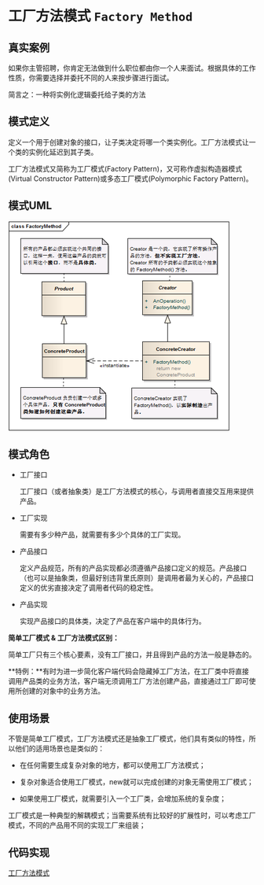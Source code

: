 工厂方法模式 ```Factory Method``` 
==================================================



## 真实案例

如果你主管招聘，你肯定无法做到什么职位都由你一个人来面试。根据具体的工作性质，你需要选择并委托不同的人来按步骤进行面试。

简言之：一种将实例化逻辑委托给子类的方法


## 模式定义
定义一个用于创建对象的接口，让子类决定将哪一个类实例化。工厂方法模式让一个类的实例化延迟到其子类。

工厂方法模式又简称为工厂模式(Factory Pattern)，又可称作虚拟构造器模式(Virtual Constructor Pattern)或多态工厂模式(Polymorphic Factory Pattern)。


## 模式UML

![工厂方法模式](../img/design_patterns/FactoryMethod.png)


## 模式角色

- 工厂接口

    工厂接口（或者抽象类）是工厂方法模式的核心，与调用者直接交互用来提供产品。

- 工厂实现

    需要有多少种产品，就需要有多少个具体的工厂实现。

- 产品接口

    定义产品规范，所有的产品实现都必须遵循产品接口定义的规范。产品接口（也可以是抽象类，但最好别违背里氏原则）是调用者最为关心的，产品接口定义的优劣直接决定了调用者代码的稳定性。

- 产品实现

    实现产品接口的具体类，决定了产品在客户端中的具体行为。


**简单工厂模式 & 工厂方法模式区别：**

简单工厂只有三个核心要素，没有工厂接口，并且得到产品的方法一般是静态的。


**特例：**有时为进一步简化客户端代码会隐藏掉工厂方法，在工厂类中将直接调用产品类的业务方法，客户端无须调用工厂方法创建产品，直接通过工厂即可使用所创建的对象中的业务方法。


## 使用场景

不管是简单工厂模式，工厂方法模式还是抽象工厂模式，他们具有类似的特性，所以他们的适用场景也是类似的：

- 在任何需要生成复杂对象的地方，都可以使用工厂方法模式；

- 复杂对象适合使用工厂模式，new就可以完成创建的对象无需使用工厂模式；

- 如果使用工厂模式，就需要引入一个工厂类，会增加系统的复杂度；


工厂模式是一种典型的解耦模式；当需要系统有比较好的扩展性时，可以考虑工厂模式，不同的产品用不同的实现工厂来组装；


## 代码实现

[工厂方法模式](../../project/lib/src/main/java/com/dodo/patterns/creational/factory/factorymethod/)